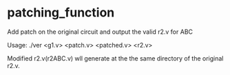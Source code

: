 # patching_function
Add patch on the original circuit and output the valid r2.v for ABC

Usage: ./ver <g1.v> <patch.v> <patched.v> <r2.v>

Modified r2.v(r2ABC.v) wll generate at the the same directory of the original r2.v.
